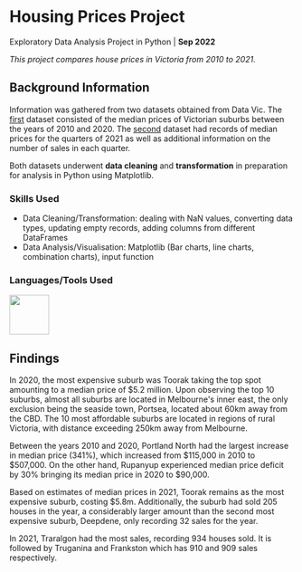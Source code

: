 # Housing Prices Project

Exploratory Data Analysis Project in Python | **Sep 2022**

_This project compares house prices in Victoria from 2010 to 2021._

## Background Information

Information was gathered from two datasets obtained from Data Vic. The [first](https://discover.data.vic.gov.au/dataset/victorian-property-sales-report-median-house-by-suburb-time-series/resource/dd0b13ae-83f8-4cc8-be32-375a3a0c6b74) dataset consisted of the median prices of Victorian suburbs between the years of 2010 and 2020. The [second](https://discover.data.vic.gov.au/dataset/victorian-property-sales-report-median-house-by-suburb/resource/b8b005dc-39bd-4d5b-8c6f-0d1e13abb8cf) dataset had records of median prices for the quarters of 2021 as well as additional information on the number of sales in each quarter.

Both datasets underwent **data cleaning** and **transformation** in preparation for analysis in Python using Matplotlib. 


### Skills Used

* Data Cleaning/Transformation: dealing with NaN values, converting data types, updating empty records, adding columns from different DataFrames
* Data Analysis/Visualisation: Matplotlib (Bar charts, line charts, combination charts), input function


### Languages/Tools Used
<img src="https://cdn.jsdelivr.net/gh/devicons/devicon/icons/python/python-original.svg" width="70" height="70" />

## Findings

In 2020, the most expensive suburb was Toorak taking the top spot amounting to a median price of $5.2 million. Upon observing the top 10 suburbs, almost all suburbs are located in Melbourne's inner east, the only exclusion being the seaside town, Portsea, located about 60km away from the CBD. The 10 most affordable suburbs are located in regions of rural Victoria, with distance exceeding 250km away from Melbourne. 

Between the years 2010 and 2020, Portland North had the largest increase in median price (341%), which increased from $115,000 in 2010 to $507,000. On the other hand, Rupanyup experienced median price deficit by 30% bringing its median price in 2020 to $90,000.

Based on estimates of median prices in 2021, Toorak remains as the most expensive suburb, costing $5.8m. Additionally, the suburb had sold 205 houses in the year, a considerably larger amount than the second most expensive suburb, Deepdene, only recording 32 sales for the year.

In 2021, Traralgon had the most sales, recording 934 houses sold. It is followed by Truganina and Frankston which has 910 and 909 sales respectively.